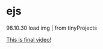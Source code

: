 # ejs
98.10.30  load img | from tinyProjects

[This is final video!](https://archive.org/details/ejs-img)
